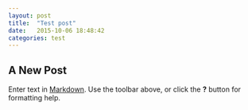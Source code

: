 ```yaml
---
layout: post
title:  "Test post"
date:   2015-10-06 18:48:42
categories: test
---
```


## A New Post

Enter text in [Markdown](http://daringfireball.net/projects/markdown/). Use the toolbar above, or click the **?** button for formatting help.
